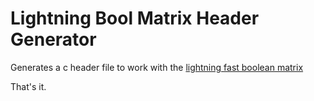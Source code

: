 # Lightning Bool Matrix Header Generator
Generates a c header file to work with the [lightning fast boolean matrix](https://github.com/wulkanat/lightning-bool-matrix)

That's it.